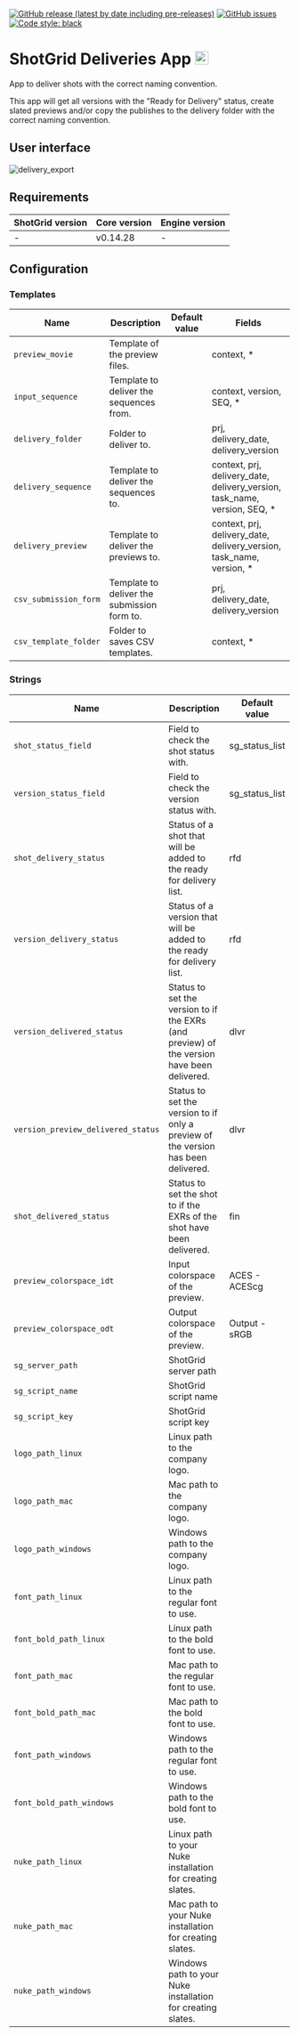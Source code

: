 [![GitHub release (latest by date including pre-releases)](https://img.shields.io/github/v/release/planetx-vfx/tk-desktop-deliveries?include_prereleases)](https://github.com/planetx-vfx/tk-desktop-deliveries) 
[![GitHub issues](https://img.shields.io/github/issues/planetx-vfx/tk-desktop-deliveries)](https://github.com/planetx-vfx/tk-desktop-deliveries/issues) 
[![Code style: black](https://img.shields.io/badge/code%20style-black-000000.svg)](https://github.com/psf/black)


# ShotGrid Deliveries App <img src="icon_256.png" alt="Icon" height="24"/>

App to deliver shots with the correct naming convention.

This app will get all versions with the "Ready for Delivery" status, create slated previews and/or copy the publishes to the delivery folder with the correct naming convention.

## User interface
![delivery_export](https://github.com/nfa-vfxim/tk-desktop-deliveries/assets/63094424/46c7fbab-84c8-401e-8627-eb25b315b313)


## Requirements

| ShotGrid version | Core version | Engine version |
|------------------|--------------|----------------|
| -                | v0.14.28     | -              |

## Configuration

### Templates

| Name                  | Description                                 | Default value | Fields                                                                    |
|-----------------------|---------------------------------------------|---------------|---------------------------------------------------------------------------|
| `preview_movie`       | Template of the preview files.              |               | context, *                                                                |
| `input_sequence`      | Template to deliver the sequences from.     |               | context, version, SEQ, *                                                  |
| `delivery_folder`     | Folder to deliver to.                       |               | prj, delivery_date, delivery_version                                      |
| `delivery_sequence`   | Template to deliver the sequences to.       |               | context, prj, delivery_date, delivery_version, task_name, version, SEQ, * |
| `delivery_preview`    | Template to deliver the previews to.        |               | context, prj, delivery_date, delivery_version, task_name, version, *      |
| `csv_submission_form` | Template to deliver the submission form to. |               | prj, delivery_date, delivery_version                                      |
| `csv_template_folder` | Folder to saves CSV templates.              |               | context, *                                                                |


### Strings

| Name                               | Description                                                                                | Default value  |
|------------------------------------|--------------------------------------------------------------------------------------------|----------------|
| `shot_status_field`                | Field to check the shot status with.                                                       | sg_status_list |
| `version_status_field`             | Field to check the version status with.                                                    | sg_status_list |
| `shot_delivery_status`             | Status of a shot that will be added to the ready for delivery list.                        | rfd            |
| `version_delivery_status`          | Status of a version that will be added to the ready for delivery list.                     | rfd            |
| `version_delivered_status`         | Status to set the version to if the EXRs (and preview) of the version have been delivered. | dlvr           |
| `version_preview_delivered_status` | Status to set the version to if only a preview of the version has been delivered.          | dlvr           |
| `shot_delivered_status`            | Status to set the shot to if the EXRs of the shot have been delivered.                     | fin            |
| `preview_colorspace_idt`           | Input colorspace of the preview.                                                           | ACES - ACEScg  |
| `preview_colorspace_odt`           | Output colorspace of the preview.                                                          | Output - sRGB  |
| `sg_server_path`                   | ShotGrid server path                                                                       |                |
| `sg_script_name`                   | ShotGrid script name                                                                       |                |
| `sg_script_key`                    | ShotGrid script key                                                                        |                |
| `logo_path_linux`                  | Linux path to the company logo.                                                            |                |
| `logo_path_mac`                    | Mac path to the company logo.                                                              |                |
| `logo_path_windows`                | Windows path to the company logo.                                                          |                |
| `font_path_linux`                  | Linux path to the regular font to use.                                                     |                |
| `font_bold_path_linux`             | Linux path to the bold font to use.                                                        |                |
| `font_path_mac`                    | Mac path to the regular font to use.                                                       |                |
| `font_bold_path_mac`               | Mac path to the bold font to use.                                                          |                |
| `font_path_windows`                | Windows path to the regular font to use.                                                   |                |
| `font_bold_path_windows`           | Windows path to the bold font to use.                                                      |                |
| `nuke_path_linux`                  | Linux path to your Nuke installation for creating slates.                                  |                |
| `nuke_path_mac`                    | Mac path to your Nuke installation for creating slates.                                    |                |
| `nuke_path_windows`                | Windows path to your Nuke installation for creating slates.                                |                |


